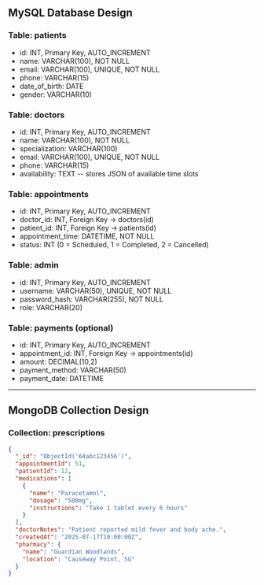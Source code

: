 ## MySQL Database Design

### Table: patients
- id: INT, Primary Key, AUTO_INCREMENT
- name: VARCHAR(100), NOT NULL
- email: VARCHAR(100), UNIQUE, NOT NULL
- phone: VARCHAR(15)
- date_of_birth: DATE
- gender: VARCHAR(10)

### Table: doctors
- id: INT, Primary Key, AUTO_INCREMENT
- name: VARCHAR(100), NOT NULL
- specialization: VARCHAR(100)
- email: VARCHAR(100), UNIQUE, NOT NULL
- phone: VARCHAR(15)
- availability: TEXT  -- stores JSON of available time slots

### Table: appointments
- id: INT, Primary Key, AUTO_INCREMENT
- doctor_id: INT, Foreign Key → doctors(id)
- patient_id: INT, Foreign Key → patients(id)
- appointment_time: DATETIME, NOT NULL
- status: INT (0 = Scheduled, 1 = Completed, 2 = Cancelled)

### Table: admin
- id: INT, Primary Key, AUTO_INCREMENT
- username: VARCHAR(50), UNIQUE, NOT NULL
- password_hash: VARCHAR(255), NOT NULL
- role: VARCHAR(20)

### Table: payments (optional)
- id: INT, Primary Key, AUTO_INCREMENT
- appointment_id: INT, Foreign Key → appointments(id)
- amount: DECIMAL(10,2)
- payment_method: VARCHAR(50)
- payment_date: DATETIME

---

## MongoDB Collection Design

### Collection: prescriptions

```json
{
  "_id": "ObjectId('64abc123456')",
  "appointmentId": 51,
  "patientId": 12,
  "medications": [
    {
      "name": "Paracetamol",
      "dosage": "500mg",
      "instructions": "Take 1 tablet every 6 hours"
    }
  ],
  "doctorNotes": "Patient reported mild fever and body ache.",
  "createdAt": "2025-07-17T10:00:00Z",
  "pharmacy": {
    "name": "Guardian Woodlands",
    "location": "Causeway Point, SG"
  }
}
